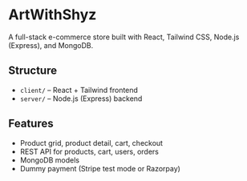 # ArtWithShyz

A full-stack e-commerce store built with React, Tailwind CSS, Node.js (Express), and MongoDB.

## Structure

- `client/` – React + Tailwind frontend
- `server/` – Node.js (Express) backend

## Features

- Product grid, product detail, cart, checkout
- REST API for products, cart, users, orders
- MongoDB models
- Dummy payment (Stripe test mode or Razorpay)
